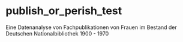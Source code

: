 # publish_or_perish_test
Eine Datenanalyse von Fachpublikationen von Frauen im Bestand der Deutschen Nationalbibliothek 1900 - 1970
